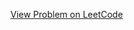 [View Problem on LeetCode](https://leetcode.com/problems/length-of-longest-v-shaped-diagonal-segment/)